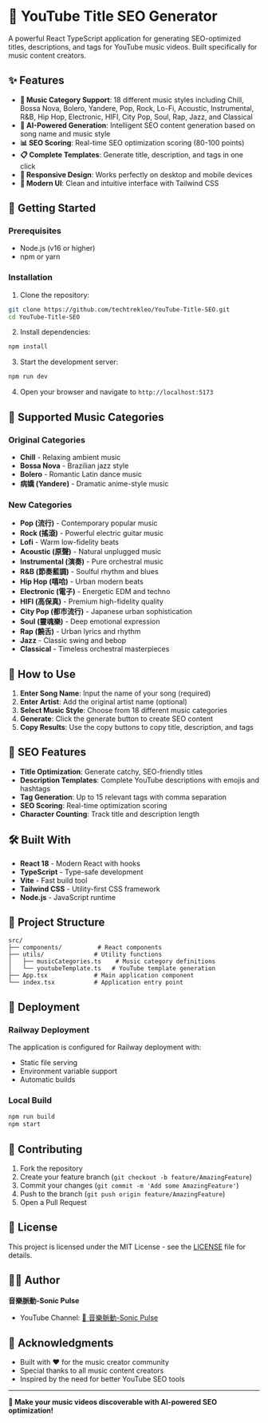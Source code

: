 # 🎵 YouTube Title SEO Generator

A powerful React TypeScript application for generating SEO-optimized titles, descriptions, and tags for YouTube music videos. Built specifically for music content creators.

## ✨ Features

- **🎵 Music Category Support**: 18 different music styles including Chill, Bossa Nova, Bolero, Yandere, Pop, Rock, Lo-Fi, Acoustic, Instrumental, R&B, Hip Hop, Electronic, HIFI, City Pop, Soul, Rap, Jazz, and Classical
- **🤖 AI-Powered Generation**: Intelligent SEO content generation based on song name and music style
- **📊 SEO Scoring**: Real-time SEO optimization scoring (80-100 points)
- **📋 Complete Templates**: Generate title, description, and tags in one click
- **📱 Responsive Design**: Works perfectly on desktop and mobile devices
- **🎨 Modern UI**: Clean and intuitive interface with Tailwind CSS

## 🚀 Getting Started

### Prerequisites

- Node.js (v16 or higher)
- npm or yarn

### Installation

1. Clone the repository:
```bash
git clone https://github.com/techtrekleo/YouTube-Title-SEO.git
cd YouTube-Title-SEO
```

2. Install dependencies:
```bash
npm install
```

3. Start the development server:
```bash
npm run dev
```

4. Open your browser and navigate to `http://localhost:5173`

## 🎵 Supported Music Categories

### Original Categories
- **Chill** - Relaxing ambient music
- **Bossa Nova** - Brazilian jazz style
- **Bolero** - Romantic Latin dance music
- **病嬌 (Yandere)** - Dramatic anime-style music

### New Categories
- **Pop (流行)** - Contemporary popular music
- **Rock (搖滾)** - Powerful electric guitar music
- **Lofi** - Warm low-fidelity beats
- **Acoustic (原聲)** - Natural unplugged music
- **Instrumental (演奏)** - Pure orchestral music
- **R&B (節奏藍調)** - Soulful rhythm and blues
- **Hip Hop (嘻哈)** - Urban modern beats
- **Electronic (電子)** - Energetic EDM and techno
- **HIFI (高保真)** - Premium high-fidelity quality
- **City Pop (都市流行)** - Japanese urban sophistication
- **Soul (靈魂樂)** - Deep emotional expression
- **Rap (饒舌)** - Urban lyrics and rhythm
- **Jazz** - Classic swing and bebop
- **Classical** - Timeless orchestral masterpieces

## 📝 How to Use

1. **Enter Song Name**: Input the name of your song (required)
2. **Enter Artist**: Add the original artist name (optional)
3. **Select Music Style**: Choose from 18 different music categories
4. **Generate**: Click the generate button to create SEO content
5. **Copy Results**: Use the copy buttons to copy title, description, and tags

## 🎯 SEO Features

- **Title Optimization**: Generate catchy, SEO-friendly titles
- **Description Templates**: Complete YouTube descriptions with emojis and hashtags
- **Tag Generation**: Up to 15 relevant tags with comma separation
- **SEO Scoring**: Real-time optimization scoring
- **Character Counting**: Track title and description length

## 🛠️ Built With

- **React 18** - Modern React with hooks
- **TypeScript** - Type-safe development
- **Vite** - Fast build tool
- **Tailwind CSS** - Utility-first CSS framework
- **Node.js** - JavaScript runtime

## 📁 Project Structure

```
src/
├── components/          # React components
├── utils/              # Utility functions
│   ├── musicCategories.ts    # Music category definitions
│   └── youtubeTemplate.ts   # YouTube template generation
├── App.tsx             # Main application component
└── index.tsx           # Application entry point
```

## 🚀 Deployment

### Railway Deployment

The application is configured for Railway deployment with:
- Static file serving
- Environment variable support
- Automatic builds

### Local Build

```bash
npm run build
npm start
```

## 🤝 Contributing

1. Fork the repository
2. Create your feature branch (`git checkout -b feature/AmazingFeature`)
3. Commit your changes (`git commit -m 'Add some AmazingFeature'`)
4. Push to the branch (`git push origin feature/AmazingFeature`)
5. Open a Pull Request

## 📄 License

This project is licensed under the MIT License - see the [LICENSE](LICENSE) file for details.

## 👨‍💻 Author

**音樂脈動-Sonic Pulse**

- YouTube Channel: [🎵 音樂脈動-Sonic Pulse](https://www.youtube.com/@%E9%9F%B3%E6%A8%82%E8%84%88%E5%8B%95SonicPulse)

## 🙏 Acknowledgments

- Built with ❤️ for the music creator community
- Special thanks to all music content creators
- Inspired by the need for better YouTube SEO tools

---

**🎵 Make your music videos discoverable with AI-powered SEO optimization!**
